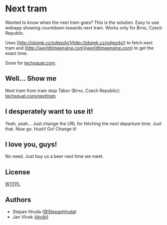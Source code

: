 Next tram
=========

Wanted to know when the next tram goes? This is the solution. Easy to use webapp showing countdown towards next tram. Works only for Brno, Czech Republic.

Uses [http://idsjmk.cz/odjezdy/](http://idsjmk.cz/odjezdy/) to fetch next tram and [http://worldtimeengine.com](worldtimeengine.com) to get the exact time.

Done for [techsquat.com](http://techsquat.com).

Well... Show me
---------------

Next tram from tram stop Tábor (Brno, Czech Republic): [techsquat.com/nexttram](http://techsquat.com/nexttram)

I desperately want to use it!
-----------------------------

Yeah, yeah... Just change the URL for fetching the next departure time. Just that. Now go. Hush! Go! Change it!

I love you, guys!
-----------------

No need. Just buy us a beer next time we meet.

License
-------

[WTFPL](http://sam.zoy.org/wtfpl/)

Authors
-------

* Stepan Hruda ([@StepanHruda](http://twitter.com/StepanHruda))
* Jan Vlcek ([@vlki](http://twitter.com/vlki))
